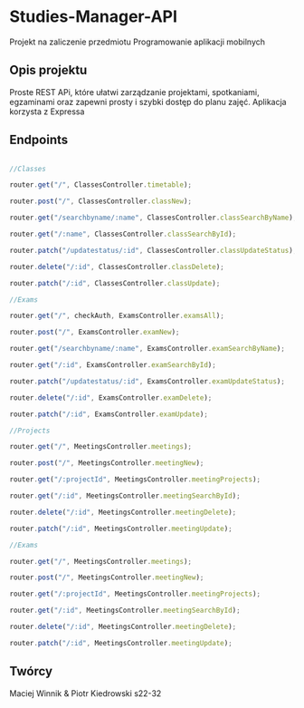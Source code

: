 # Studies-Manager-API

Projekt na zaliczenie przedmiotu Programowanie aplikacji mobilnych

## Opis projektu

Proste REST APi, które ułatwi zarządzanie projektami, spotkaniami, egzaminami oraz zapewni prosty i szybki dostęp do planu zajęć.
Aplikacja korzysta z Expressa

## Endpoints

```javascript

//Classes

router.get("/", ClassesController.timetable);

router.post("/", ClassesController.classNew);

router.get("/searchbyname/:name", ClassesController.classSearchByName);

router.get("/:name", ClassesController.classSearchById);

router.patch("/updatestatus/:id", ClassesController.classUpdateStatus);

router.delete("/:id", ClassesController.classDelete);

router.patch("/:id", ClassesController.classUpdate);

//Exams

router.get("/", checkAuth, ExamsController.examsAll);

router.post("/", ExamsController.examNew);

router.get("/searchbyname/:name", ExamsController.examSearchByName);

router.get("/:id", ExamsController.examSearchById);

router.patch("/updatestatus/:id", ExamsController.examUpdateStatus);

router.delete("/:id", ExamsController.examDelete);

router.patch("/:id", ExamsController.examUpdate);

//Projects

router.get("/", MeetingsController.meetings);

router.post("/", MeetingsController.meetingNew);

router.get("/:projectId", MeetingsController.meetingProjects);

router.get("/:id", MeetingsController.meetingSearchById);

router.delete("/:id", MeetingsController.meetingDelete);

router.patch("/:id", MeetingsController.meetingUpdate);

//Exams

router.get("/", MeetingsController.meetings);

router.post("/", MeetingsController.meetingNew);

router.get("/:projectId", MeetingsController.meetingProjects);

router.get("/:id", MeetingsController.meetingSearchById);

router.delete("/:id", MeetingsController.meetingDelete);

router.patch("/:id", MeetingsController.meetingUpdate);

```

## Twórcy
Maciej Winnik & Piotr Kiedrowski s22-32
